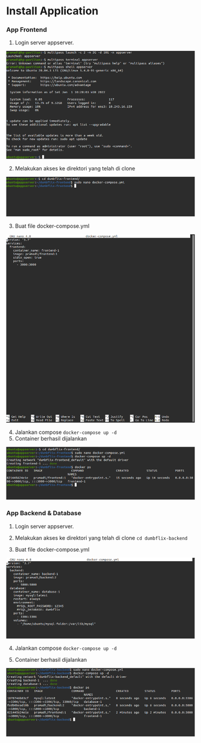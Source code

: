 # Install Application

### App Frontend

1. Login server appserver.

![Install Docker](assets/multipass-appserver.png) <br />

2. Melakukan akses ke direktori yang telah di clone

![install app](assets/compose-1.png) <br />

3. Buat file docker-compose.yml

![install app](assets/compose-2.png) <br />

4. Jalankan compose `docker-compose up -d`
5. Container berhasil dijalankan

![install app](assets/compose-3.png) <br />

### App Backend & Database

1. Login server appserver.

2. Melakukan akses ke direktori yang telah di clone `cd dumbflix-backend`

3. Buat file docker-compose.yml

![install app](assets/compose-4.png) <br />

4. Jalankan compose `docker-compose up -d`

5. Container berhasil dijalankan

![install app](assets/compose-5.png) <br />
